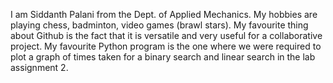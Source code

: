 I am Siddanth Palani from the Dept. of Applied Mechanics.
My hobbies are playing chess, badminton, video games (brawl stars).
My favourite thing about Github is the fact that it is versatile and very useful for a collaborative project.
My favourite Python program is the one where we were required to plot a graph of times taken for a binary search and linear search in the lab assignment 2.
